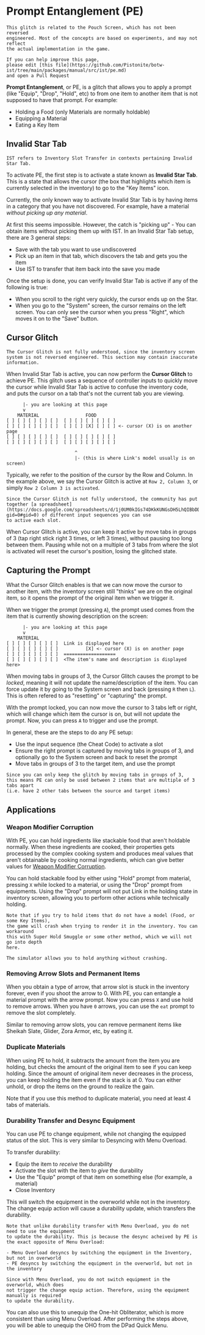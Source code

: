 # Prompt Entanglement (PE)

```admonish warning
This glitch is related to the Pouch Screen, which has not been reversed
engineered. Most of the concepts are based on experiments, and may not reflect
the actual implementation in the game.
```

```admonish todo
If you can help improve this page,
please edit [this file](https://github.com/Pistonite/botw-ist/tree/main/packages/manual/src/ist/pe.md)
and open a Pull Request
```

**Prompt Entanglement**, or PE, is a glitch that allows you to apply
a prompt (like "Equip", "Drop", "Hold", etc) to from one item to another item
that is not supposed to have that prompt. For example:

- Holding a Food (only Materials are normally holdable)
- Equipping a Material
- Eating a Key Item

## Invalid Star Tab
```admonish note
IST refers to Inventory Slot Transfer in contexts pertaining Invalid Star Tab.
```
To activate PE, the first step is to activate a state known as **Invalid Star Tab**.
This is a state that allows the cursor (the box that highlights which item is 
currently selected in the inventory) to go to the "Key Items" icon.

Currently, the only known way to activate Invalid Star Tab is by having
items in a category that you have not discovered. For example,
have a material *without picking up any material*.

At first this seems impossible. However, the catch is "picking up" - 
You can obtain items without picking them up with IST. In an Invalid Star Tab
setup, there are 3 general steps:

- Save with the tab you want to use undiscovered
- Pick up an item in that tab, which discovers the tab and gets you the item
- Use IST to transfer that item back into the save you made

Once the setup is done, you can verify Invalid Star Tab is active if any of the following is true:
- When you scroll to the right very quickly, the cursor ends up on the Star.
- When you go to the "System" screen, the cursor remains on the left screen.
  You can only see the cursor when you press "Right", which moves it on to the "Save" button.

## Cursor Glitch
```admonish warning
The Cursor Glitch is not fully understood, since the inventory screen
system is not reversed engineered. This section may contain inaccurate information.
```

When Invalid Star Tab is active, you can now perform the **Cursor Glitch**
to achieve PE. This glitch uses a sequence of controller inputs
to quickly move the cursor while Invalid Star Tab is active to confuse
the inventory code, and puts the cursor on a tab that's not the current
tab you are viewing.

```
      |- you are looking at this page
      v
    MATERIAL                 FOOD
[ ] [ ] [ ] [ ] [ ]  [ ] [ ] [ ] [ ] [ ]
[ ] [ ] [ ] [ ] [ ]  [ ] [ ] [X] [ ] [ ] <- cursor (X) is on another page
[ ] [ ] [ ] [ ] [ ]  [ ] [ ] [ ] [ ] [ ]
[ ] [ ] [ ] [ ] [ ]  [ ] [ ] [ ] [ ] [ ]

                         ^
                         |- (this is where Link's model usually is on screen)
```
Typically, we refer to the position of the cursor by the Row and Column.
In the example above, we say the Cursor Glitch is active at `Row 2, Column 3`,
or simply `Row 2 Column 3 is activated`.

```admonish tip
Since the Cursor Glitch is not fully understood, the community has put
together [a spreadsheet](https://docs.google.com/spreadsheets/d/1j0UM0kIGs74DKkKUNGsDH5LhQIBbDDw9cIxxkcE82P8/edit?gid=0#gid=0) of different input sequences you can use
to active each slot.
```

When Cursor Glitch is active, you can keep it active by move tabs in groups
of 3 (tap right stick right 3 times, or left 3 times), without pausing too long
between them. Pausing while not on a multiple of 3 tabs from where the slot
is activated will reset the cursor's position, losing the glitched state.

## Capturing the Prompt
What the Cursor Glitch enables is that we can now move the cursor to another item,
with the inventory screen still "thinks" we are on the original item,
so it opens the prompt of the original item when we trigger it.

When we trigger the prompt (pressing `A`), the prompt used
comes from the item that is currently showing description on the screen:
```
      |- you are looking at this page
      v
    MATERIAL         
[ ] [ ] [ ] [ ] [ ]  Link is displayed here
[ ] [ ] [ ] [ ] [ ]          [X] <- cursor (X) is on another page
[ ] [ ] [ ] [ ] [ ]  ===================
[ ] [ ] [ ] [ ] [ ]  <The item's name and description is displayed here>
```

When moving tabs in groups of 3, the Cursor Glitch causes the prompt
to be *locked*, meaning it will not update the name/description of the item.
You can force update it by going to the System screen and back (pressing `R` then `L`).
This is often refered to as "resetting" or "capturing" the prompt.

With the prompt locked, you can now move the cursor to 3 tabs left or right,
which will change which item the cursor is on, but will not update the prompt.
Now, you can press `A` to trigger and use the prompt.

In general, these are the steps to do any PE setup:
- Use the input sequence (the Cheat Code) to activate a slot
- Ensure the right prompt is captured by moving tabs in groups of 3,
  and optionally go to the System screen and back to reset the prompt
- Move tabs in groups of 3 to the target item, and use the prompt

```admonish tip
Since you can only keep the glitch by moving tabs in groups of 3,
this means PE can only be used between 2 items that are multiple of 3 tabs apart
(i.e. have 2 other tabs between the source and target items)
```

## Applications

### Weapon Modifier Corruption
With PE, you can hold ingredients like stackable food
that aren't holdable normally. When these ingredients are cooked, their
properties gets processed by the complex cooking system and produces
meal values that aren't obtainable by cooking normal ingredients,
which can give better values for [Weapon Modifier Corruption](./wmc.md).

You can hold stackable food by either using "Hold" prompt from material,
pressing `X` while locked to a material, or using the "Drop" prompt
from equipments. Using the "Drop" prompt will not put Link in the holding
state in inventory screen, allowing you to perform other actions while technically
holding.

```admonish note
Note that if you try to hold items that do not have a model (Food, or some Key Items),
the game will crash when trying to render it in the inventory. You can workaround
this with Super Hold Smuggle or some other method, which we will not go into depth
here.

The simulator allows you to hold anything without crashing.
```

### Removing Arrow Slots and Permanent Items
When you obtain a type of arrow, that arrow slot is stuck in the inventory
forever, even if you shoot the arrow to 0. With PE, you can entangle
a material prompt with the arrow prompt. Now you can press `X` and use
hold to remove arrows. When you have `0` arrows, you can use
the `eat` prompt to remove the slot completely.

Similar to removing arrow slots, you can remove permanent items
like Sheikah Slate, Glider, Zora Armor, etc, by eating it.

### Duplicate Materials
When using PE to hold, it subtracts the amount from the item you are holding,
but checks the amount of the original item to see if you can keep holding.
Since the amount of original item never decreases in the process, you can
keep holding the item even if the stack is at 0. You can either unhold,
or drop the items on the ground to realize the gain.

Note that if you use this method to duplicate material, you need at least 4 tabs
of materials.

### Durability Transfer and Desync Equipment
You can use PE to change equipment, while not changing the equipped status of the slot.
This is very similar to Desyncing with Menu Overload.

To transfer durability:
- Equip the item to *receive* the durability
- Activate the slot with the item to *give* the durability
- Use the "Equip" prompt of that item on something else (for example, a material)
- Close Inventory

This will switch the equipment in the overworld while not in the inventory.
The change equip action will cause a durability update, which transfers the durability.

```admonish tip
Note that unlike durability transfer with Menu Overload, you do not need to use the equipment
to update the durability. This is because the desync acheived by PE is the exact opposite of Menu Overload:

- Menu Overload desyncs by switching the equipment in the Inventory, but not in overworld
- PE desyncs by switching the equipment in the overworld, but not in the inventory

Since with Menu Overload, you do not switch equipment in the overworld, which does
not trigger the change equip action. Therefore, using the equipment manually is required
to update the durability.
```

You can also use this to unequip the One-hit Obliterator, which is more
consistent than using Menu Overload. After performing the steps above,
you will be able to unequip the OHO from the DPad Quick Menu.

